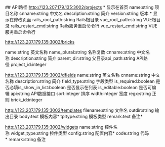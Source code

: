 ## API路径
http://123.207.179.135:3002/projects
* 显示在首页
name:string 项目名称 cnname:string 中文名 description:string 简介 version:string 版本
* 显示在修改页面
rails_root_path:string Rails根目录 vue_root_path:string VUE根目录 rails_restart_cmd:string Rails服务重启命令行 vue_restart_cmd:string VUE服务重启命令行 

http://123.207.179.135:3002/bricks

name:string 英文名称 name_plural:string 名称复数 cnname:string 中文名称 description:string 简介 parent_dir:string 父目录api_path:string API路径 project_id:integer 

http://123.207.179.135:3002/dfields
name:string 英文名称 cnname:string 中文名称 description:string 简介 field_type:string 字段类型 is_required:boolean 是否必填is_show_in_list:boolean 是否显示在列表 is_editable:boolean 是否可编辑 api:string API数据接口 sort:integer 排序 width:integer 宽度 regx:string 正则 brick_id:integer

http://123.207.179.135:3002/templates
filename:string 文件名 outdir:string 输出目录 body:text 模板内容* tpltype:string 模板类型 remark:text 备注*

http://123.207.179.135:3002/widgets
name:string 控件名称 widget_type:string 控件类型 config:string 配置内容* code:string 代码* remark:string 备注
